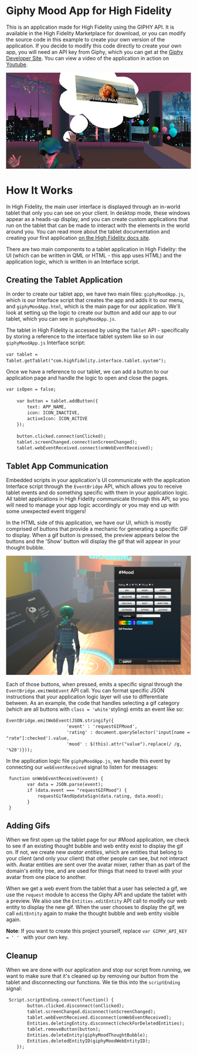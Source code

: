 # Giphy Mood App for High Fidelity
This is an application made for High Fidelity using the GIPHY API. It is available in the High Fidelity Marketplace for download, or you can modify the source code in this example to create your own version of the application. If you decide to modify this code directly to create your own app, you will need an API key from Giphy, which you can get at the [Giphy Developer Site](https://developers.giphy.com/). You can view a video of the application in action on [Youtube](https://youtu.be/mSvPA-qRNR0).

![A thought bubble with a gif playing](images/header.png)

# How It Works
In High Fidelity, the main user interface is displayed through an in-world tablet that only you can see on your client. In desktop mode, these windows appear as a heads-up display, and you can create custom applications that run on the tablet that can be made to interact with the elements in the world around you. You can read more about the tablet documentation and creating your first application [on the High Fidelity docs site](https://docs.highfidelity.com/learn-with-us/create-a-tablet-app). 

There are two main components to a tablet application in High Fidelity: the UI (which can be written in QML or HTML - this app uses HTML) and the application logic, which is written in an Interface script.

## Creating the Tablet Application
In order to create our tablet app, we have two main files: `giphyMoodApp.js`, which is our Interface script that creates the app and adds it to our menu, and `giphyMoodApp.html`, which is the main page for our application. We'll look at setting up the logic to create our button and add our app to our tablet, which you can see in `giphyMoodApp.js`. 

The tablet in High Fidelity is accessed by using the `Tablet` API - specifically by storing a reference to the interface tablet system like so in our `giphyMoodApp.js` Interface script:

`var tablet = Tablet.getTablet("com.highfidelity.interface.tablet.system");` 

Once we have a reference to our tablet, we can add a button to our application page and handle the logic to open and close the pages. 

```
var isOpen = false;
  
    var button = tablet.addButton({
        text: APP_NAME, 
        icon: ICON_INACTIVE,
        activeIcon: ICON_ACTIVE
    });

    button.clicked.connect(onClicked);
    tablet.screenChanged.connect(onScreenChanged);
    tablet.webEventReceived.connect(onWebEventReceived);
```

## Tablet App Communication
Embedded scripts in your application's UI communicate with the application Interface script through the `EventBridge` API, which allows you to receive tablet events and do something specific with them in your application logic. All tablet applications in High Fidelity communicate through this API, so you will need to manage your app logic accordingly or you may end up with some unexpected event triggers!

In the HTML side of this application, we have our UI, which is mostly comprised of buttons that provide a mechanic for generating a specific GIF to display. When a gif button is pressed, the preview appears below the buttons and the 'Show' button will display the gif that will appear in your thought bubble. 

![The tablet UI for the giphy thought bubble app](images/UI.png)

Each of those buttons, when pressed, emits a specific signal through the `EventBridge.emitWebEvent` API call. You can format specific JSON instructions that your application logic layer will use to differentiate between. As an example, the code that handles selecting a gif category (which are all buttons with `class = 'white'`styling) emits an event like so: 

```
EventBridge.emitWebEvent(JSON.stringify({
                       'event' : 'requestGIFMood', 
                       'rating' : document.querySelector('input[name = "rate"]:checked').value,
                       'mood' : $(this).attr("value").replace(/ /g, '%20')}));
 ```                  

In the application logic file `giphyMoodApp.js`, we handle this event by connecting our `webEventReceived` signal to listen for messages:

```
 function onWebEventReceived(event) {
        var data = JSON.parse(event);
        if (data.event === "requestGIFMood") {
            requestGifAndUpdateSign(data.rating, data.mood);
        } 
 }
 ```

## Adding Gifs
When we first open up the tablet page for our #Mood application, we check to see if an existing thought bubble and web entity exist to display the gif on. If not, we create new _avatar entities_, which are entities that belong to your client (and only your client) that other people can see, but not interact with. Avatar entities are sent over the avatar mixer, rather than as part of the domain's entity tree, and are used for things that need to travel with your avatar from one place to another.

When we get a web event from the tablet that a user has selected a gif, we use the `request` module to access the Giphy API and update the tablet with a preview. We also use the `Entities.editEntity` API call to modify our web entity to display the new gif. When the user chooses to display the gif, we call `editEntity` again to make the thought bubble and web entity visible again.

**Note**: If you want to create this project yourself, replace `var GIPHY_API_KEY = ' ' ` with your own key. 

## Cleanup
When we are done with our application and stop our script from running, we want to make sure that it's cleaned up by removing our button from the tablet and disconnecting our functions. We tie this into the `scriptEnding` signal:

```
 Script.scriptEnding.connect(function() {
        button.clicked.disconnect(onClicked);
        tablet.screenChanged.disconnect(onScreenChanged);
        tablet.webEventReceived.disconnect(onWebEventReceived);
        Entities.deletingEntity.disconnect(checkForDeletedEntities);
        tablet.removeButton(button);
        Entities.deleteEntity(giphyMoodThoughtBubble);
        Entities.deletedEntityID(giphyMoodWebEntityID);
    });
```
